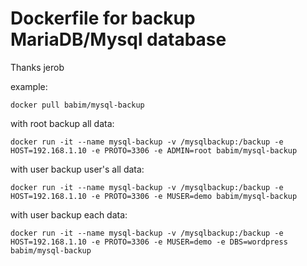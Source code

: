 # Dockerfile for backup MariaDB/Mysql database
Thanks jerob

example:
```
docker pull babim/mysql-backup
```
with root backup all data:
```
docker run -it --name mysql-backup -v /mysqlbackup:/backup -e HOST=192.168.1.10 -e PROTO=3306 -e ADMIN=root babim/mysql-backup
```
with user backup user's all data:
```
docker run -it --name mysql-backup -v /mysqlbackup:/backup -e HOST=192.168.1.10 -e PROTO=3306 -e MUSER=demo babim/mysql-backup
```
with user backup each data:
```
docker run -it --name mysql-backup -v /mysqlbackup:/backup -e HOST=192.168.1.10 -e PROTO=3306 -e MUSER=demo -e DBS=wordpress babim/mysql-backup
```
